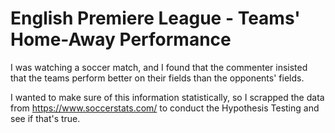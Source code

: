 # English Premiere League - Teams' Home-Away Performance

I was watching a soccer match, and I found that the commenter insisted that the teams perform better on their fields than the opponents' fields.

I wanted to make sure of this information statistically, so I scrapped the data from https://www.soccerstats.com/ to conduct the Hypothesis Testing and see if that's true.
